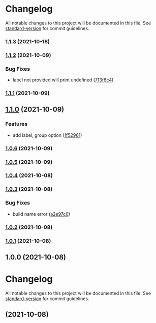 # Changelog

All notable changes to this project will be documented in this file. See [standard-version](https://github.com/conventional-changelog/standard-version) for commit guidelines.

### [1.1.3](https://github.com/jaslioin/useLog/compare/v1.1.2...v1.1.3) (2021-10-18)

### [1.1.2](https://github.com/jaslioin/useLog/compare/v1.1.1...v1.1.2) (2021-10-09)


### Bug Fixes

* label not provided will print undefined ([713f6c4](https://github.com/jaslioin/useLog/commit/713f6c41c352c11798743d22416a25f0c7bfd48f))

### [1.1.1](https://github.com/jaslioin/useLog/compare/v1.1.0...v1.1.1) (2021-10-09)

## [1.1.0](https://github.com/jaslioin/useLog/compare/v1.0.6...v1.1.0) (2021-10-09)


### Features

* add label, group option ([1f52961](https://github.com/jaslioin/useLog/commit/1f52961dd77b5b40ffe6ae6eb640b32272b32d6d))

### [1.0.6](https://github.com/jaslioin/useLog/compare/v1.0.5...v1.0.6) (2021-10-09)

### [1.0.5](https://github.com/jaslioin/useLog/compare/v1.0.4...v1.0.5) (2021-10-09)

### [1.0.4](https://github.com/jaslioin/useLog/compare/v1.0.3...v1.0.4) (2021-10-08)

### [1.0.3](https://github.com/jaslioin/useLog/compare/v1.0.2...v1.0.3) (2021-10-08)


### Bug Fixes

* build name error ([a2e97c0](https://github.com/jaslioin/useLog/commit/a2e97c0e22c2b1f55f02858bc6237cc48c7df17f))

### [1.0.2](https://github.com/jaslioin/useLog/compare/v1.0.1...v1.0.2) (2021-10-08)

### [1.0.1](https://github.com/jaslioin/useLog/compare/v1.0.0...v1.0.1) (2021-10-08)

## 1.0.0 (2021-10-08)

# Changelog

All notable changes to this project will be documented in this file. See [standard-version](https://github.com/conventional-changelog/standard-version) for commit guidelines.

##  (2021-10-08)
